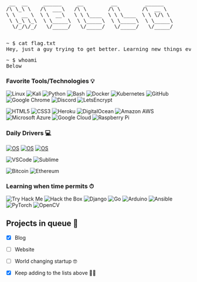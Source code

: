
<pre>
 __  __     ______     __         __         ______    
/\ \_\ \   /\  ___\   /\ \       /\ \       /\  __ \   
\ \  __ \  \ \  __\   \ \ \____  \ \ \____  \ \ \/\ \  
 \ \_\ \_\  \ \_____\  \ \_____\  \ \_____\  \ \_____\ 
  \/_/\/_/   \/_____/   \/_____/   \/_____/   \/_____/ 
                                                       
</pre>
<pre>
~ $ cat flag.txt
Hey, just a guy trying to get better. Learning new things every day and sometimes yelling into the void. JT{me}
</pre>

<pre>
~ $ whoami
Below
</pre>

### Favorite Tools/Technologies 💡
![Linux](https://img.shields.io/badge/Linux-black?style=flat-square&logo=linux)
![Kali](https://img.shields.io/badge/Kali_linux-black?style=flat-square&logo=kali-linux)
![Python](https://img.shields.io/badge/-Python-black?style=flat-square&logo=Python)
![Bash](https://img.shields.io/badge/-Bash-black?style=flat-square&logo=gnu-bash)
![Docker](https://img.shields.io/badge/-Docker-black?style=flat-square&logo=docker)
![Kubernetes](https://img.shields.io/badge/-Kubernetes-black?style=flat-square&logo=kubernetes)
![GitHub](https://img.shields.io/badge/-GitHub-181717?style=flat-square&logo=github)
![Google Chrome](https://img.shields.io/badge/Chrome-black?style=flat-square&logo=google-chrome)
![Discord](https://img.shields.io/badge/Discord-black?style=flat-square&logo=discord)
![LetsEncrypt](https://img.shields.io/badge/Lets_Encrypt-black?style=flat-square&logo=let%E2%80%99s-encrypt)

![HTML5](https://img.shields.io/badge/-HTML5-E34F26?style=flat-square&logo=html5&logoColor=white)
![CSS3](https://img.shields.io/badge/-CSS3-1572B6?style=flat-square&logo=css3)
![Heroku](https://img.shields.io/badge/-Heroku-430098?style=flat-square&logo=heroku)
![DigitalOcean](https://img.shields.io/badge/-Digital%20Ocean-darkblue?style=flat-square&logo=digitalocean)
![Amazon AWS](https://img.shields.io/badge/Amazon%20AWS-232F3E?style=flat-square&logo=amazon-aws)
![Microsoft Azure](https://img.shields.io/badge/Microsoft%20Azure-232F7E?style=flat-square&logo=microsoft-azure)
![Google Cloud](https://img.shields.io/badge/-Google%20Cloud-232F3E?style=flat-square&logo=google-cloud)
![Raspberry Pi](https://img.shields.io/badge/-Raspberry%20Pi-C51A4A?style=flat-square&logo=Raspberry-Pi)

### Daily Drivers 💻

[![OS](https://img.shields.io/badge/OS-macOS-informational?style=flat-square&logo=apple)](https://en.wikipedia.org/wiki/MacOS)
[![OS](https://img.shields.io/badge/OS-Linux-informational?style=flat-square&logo=linux)](https://en.wikipedia.org/wiki/Linux)
[![OS](https://img.shields.io/badge/OS-Windows-informational?style=flat-square&logo=windows)](https://en.wikipedia.org/wiki/windows)

![VSCode](https://img.shields.io/badge/VSCode-black?style=flat-square&logo=visual-studio-code)
![Sublime](https://img.shields.io/badge/Sublime-black?style=flat-square&logo=sublime-text)

![Bitcoin](https://img.shields.io/badge/Bitcoin-232F3E?style=flat-square&logo=bitcoin)
![Ethereum](https://img.shields.io/badge/Ethereum-232F3E?style=flat-square&logo=ethereum)

### Learning when time permits ⏱

![Try Hack Me](https://img.shields.io/badge/-TryHackMe-black?style=flat-square&logo=tryhackme)
![Hack the Box](https://img.shields.io/badge/-HackTheBox-black?style=flat-square&logo=hack-the-box)
![Django](https://img.shields.io/badge/-Django-black?style=flat-square&logo=django)
![Go](https://img.shields.io/badge/Go-black?style=flat-square&logo=go)
![Arduino](https://img.shields.io/badge/Arduino-black?style=flat-square&logo=arduino)
![Ansible](https://img.shields.io/badge/Ansible-black?style=flat-square&logo=ansible)
![PyTorch](https://img.shields.io/badge/PyTorch-black?style=flat-square&logo=pytorch)
![OpenCV](https://img.shields.io/badge/OpenCV-black?style=flat-square&logo=opencv)

## Projects in queue 🔋

- [x] Blog
- [ ] Website
- [ ] World changing startup 🤓
- [x] Keep adding to the lists above 👍🏽


<!--
**JLJTECH/jljtech** is a ✨ _special_ ✨ repository because its `README.md` (this file) appears on your GitHub profile.

Here are some ideas to get you started:
https://simpleicons.org/
https://github.com/alexandresanlim/Badges4-README.md-Profile
- 👯 I’m looking to collaborate on ...
- 💬 Ask me about ...
- 📫 How to reach me: ...
- ⚡ Fun fact: ...
-->
